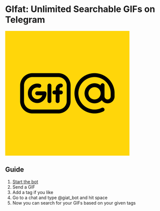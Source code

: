 # GIfat: Unlimited Searchable GIFs on Telegram

![logo](assets/images/logo.png)

## Guide

1. [Start the bot](https://t.me/gifat_bot)
2. Send a GIF
3. Add a tag if you like
4. Go to a chat and type @giat_bot and hit space
5. Now you can search for your GIFs based on your given tags
